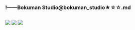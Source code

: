 ### !——Bokuman Studio@bokuman_studio★☆☆.md
![]()

![](https://pbs.twimg.com/media/EAcPRciWkAEk4LH?format=jpg)
![](https://pbs.twimg.com/media/D_FK0kkWkAAUcih?format=jpg)
![](https://pbs.twimg.com/media/D93CmKCWkAEQDvh?format=jpg)
